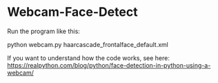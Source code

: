 Webcam-Face-Detect
==================

Run the program like this:

python webcam.py haarcascade_frontalface_default.xml

If you want to understand how the code works,  see here: https://realpython.com/blog/python/face-detection-in-python-using-a-webcam/
